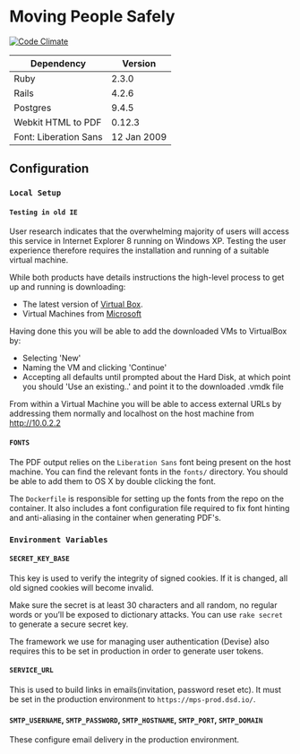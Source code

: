 # Moving People Safely

[![Code Climate](https://codeclimate.com/github/ministryofjustice/moving-people-safely/badges/gpa.svg)](https://codeclimate.com/github/ministryofjustice/moving-people-safely)

| Dependency         | Version |
|--------------------|---------|
| Ruby               | 2.3.0   |
| Rails              | 4.2.6   |
| Postgres           | 9.4.5   |
| Webkit HTML to PDF | 0.12.3  |
| Font: Liberation Sans | 12 Jan 2009 |

## Configuration

### `Local Setup`

#### `Testing in old IE`

User research indicates that the overwhelming majority of users will access
this service in Internet Explorer 8 running on Windows XP. Testing the
user experience therefore requires the installation and running of a suitable
virtual machine.

While both products have details instructions the high-level process to
get up and running is downloading:

* The latest version of [Virtual Box](https://www.virtualbox.org).
* Virtual Machines from [Microsoft](https://dev.windows.com/en-us/microsoft-edge/tools/vms/mac/)

Having done this you will be able to add the downloaded VMs to
VirtualBox by:

* Selecting 'New'
* Naming the VM and clicking 'Continue'
* Accepting all defaults until prompted about the Hard Disk, at which
  point you should 'Use an existing..' and point it to the downloaded
.vmdk file

From within a Virtual Machine you will be able to access external URLs by
addressing them normally and localhost on the host machine from http://10.0.2.2

#### `FONTS`

The PDF output relies on the `Liberation Sans` font being present on the host
machine. You can find the relevant fonts in the `fonts/` directory. You should
be able to add them to OS X by double clicking the font.

The `Dockerfile` is responsible for setting up the fonts from the repo on the
container. It also includes a font configuration file required to fix font
hinting and anti-aliasing in the container when generating PDF's.

### `Environment Variables`

#### `SECRET_KEY_BASE`

This key is used to verify the integrity of signed cookies. If it is changed,
all old signed cookies will become invalid.

Make sure the secret is at least 30 characters and all random, no regular words
or you’ll be exposed to dictionary attacks. You can use `rake secret` to
generate a secure secret key.

The framework we use for managing user authentication (Devise) also requires this
to be set in production in order to generate user tokens.

#### `SERVICE_URL`

This is used to build links in emails(invitation, password reset etc). It must
be set in the production environment to `https://mps-prod.dsd.io/`.

#### `SMTP_USERNAME`, `SMTP_PASSWORD`, `SMTP_HOSTNAME`, `SMTP_PORT`, `SMTP_DOMAIN`

These configure email delivery in the production environment.
